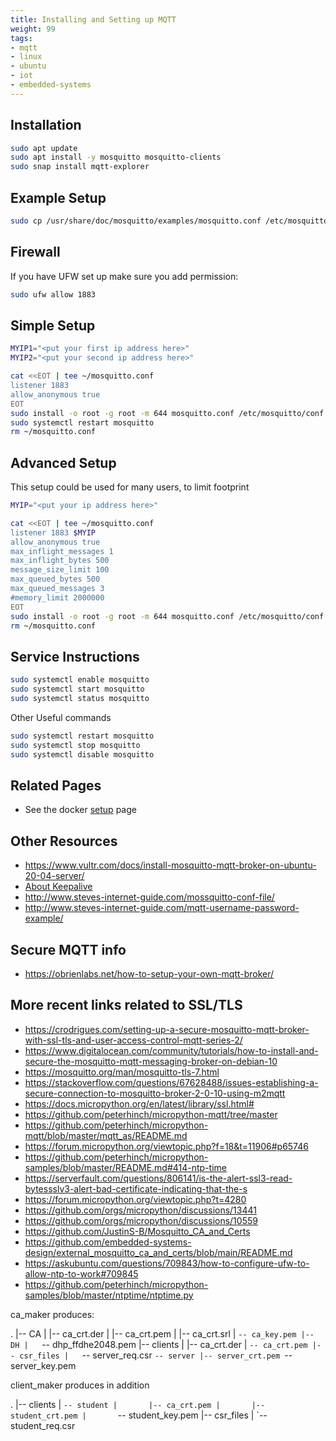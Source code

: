 ```yaml
---
title: Installing and Setting up MQTT
weight: 99
tags:
- mqtt
- linux
- ubuntu
- iot
- embedded-systems
---
```


## Installation

```bash
sudo apt update
sudo apt install -y mosquitto mosquitto-clients
sudo snap install mqtt-explorer
```

## Example Setup

```bash
sudo cp /usr/share/doc/mosquitto/examples/mosquitto.conf /etc/mosquitto/conf.d/
```

## Firewall

If you have UFW set up make sure you add permission:

```bash
sudo ufw allow 1883
```

## Simple Setup

```bash
MYIP1="<put your first ip address here>"
MYIP2="<put your second ip address here>"
```


```bash
cat <<EOT | tee ~/mosquitto.conf
listener 1883
allow_anonymous true
EOT
sudo install -o root -g root -m 644 mosquitto.conf /etc/mosquitto/conf.d/mosquitto.conf
sudo systemctl restart mosquitto
rm ~/mosquitto.conf
```

## Advanced Setup

This setup could be used for many users, to limit footprint

```bash
MYIP="<put your ip address here>"
```

```bash
cat <<EOT | tee ~/mosquitto.conf
listener 1883 $MYIP
allow_anonymous true
max_inflight_messages 1
max_inflight_bytes 500
message_size_limit 100
max_queued_bytes 500
max_queued_messages 3
#memory_limit 2000000
EOT
sudo install -o root -g root -m 644 mosquitto.conf /etc/mosquitto/conf.d/mosquitto.conf
rm ~/mosquitto.conf
```

## Service Instructions

```bash
sudo systemctl enable mosquitto
sudo systemctl start mosquitto
sudo systemctl status mosquitto
```

Other Useful commands

```bash
sudo systemctl restart mosquitto
sudo systemctl stop mosquitto
sudo systemctl disable mosquitto
```

## Related Pages

* See the docker [setup](/notebook/docker/mqtt-server/) page

## Other Resources

* <https://www.vultr.com/docs/install-mosquitto-mqtt-broker-on-ubuntu-20-04-server/>
* [About Keepalive](https://www.hivemq.com/blog/mqtt-essentials-part-10-alive-client-take-over/)
* <http://www.steves-internet-guide.com/mossquitto-conf-file/>
* <http://www.steves-internet-guide.com/mqtt-username-password-example/>

## Secure MQTT info

* <https://obrienlabs.net/how-to-setup-your-own-mqtt-broker/>



## More recent links related to SSL/TLS

* <https://crodrigues.com/setting-up-a-secure-mosquitto-mqtt-broker-with-ssl-tls-and-user-access-control-mqtt-series-2/>
* <https://www.digitalocean.com/community/tutorials/how-to-install-and-secure-the-mosquitto-mqtt-messaging-broker-on-debian-10>
* <https://mosquitto.org/man/mosquitto-tls-7.html>
* <https://stackoverflow.com/questions/67628488/issues-establishing-a-secure-connection-to-mosquitto-broker-2-0-10-using-m2mqtt>
* <https://docs.micropython.org/en/latest/library/ssl.html#>
* <https://github.com/peterhinch/micropython-mqtt/tree/master>
* <https://github.com/peterhinch/micropython-mqtt/blob/master/mqtt_as/README.md>
* <https://forum.micropython.org/viewtopic.php?f=18&t=11906#p65746>
* <https://github.com/peterhinch/micropython-samples/blob/master/README.md#414-ntp-time>
* <https://serverfault.com/questions/806141/is-the-alert-ssl3-read-bytessslv3-alert-bad-certificate-indicating-that-the-s>
* <https://forum.micropython.org/viewtopic.php?t=4280>
* <https://github.com/orgs/micropython/discussions/13441>
* <https://github.com/orgs/micropython/discussions/10559>
* <https://github.com/JustinS-B/Mosquitto_CA_and_Certs>
* <https://github.com/embedded-systems-design/external_mosquitto_ca_and_certs/blob/main/README.md>
* <https://askubuntu.com/questions/709843/how-to-configure-ufw-to-allow-ntp-to-work#709845>
* <https://github.com/peterhinch/micropython-samples/blob/master/ntptime/ntptime.py>


ca_maker produces:

.
|-- CA
|   |-- ca_crt.der
|   |-- ca_crt.pem
|   |-- ca_crt.srl
|   `-- ca_key.pem
|-- DH
|   `-- dhp_ffdhe2048.pem
|-- clients
|   |-- ca_crt.der
|   `-- ca_crt.pem
|-- csr_files
|   `-- server_req.csr
`-- server
    |-- server_crt.pem
    `-- server_key.pem

client_maker produces in addition

.
|-- clients
|   `-- student
|       |-- ca_crt.pem
|       |-- student_crt.pem
|       `-- student_key.pem
|-- csr_files
|   `-- student_req.csr